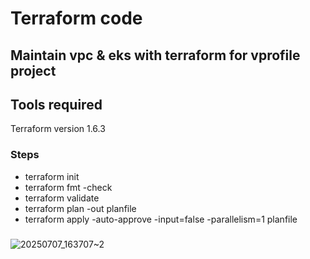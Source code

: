 # Terraform code 

## Maintain vpc & eks with terraform for vprofile project

## Tools required
Terraform version 1.6.3

### Steps
* terraform init
* terraform fmt -check
* terraform validate
* terraform plan -out planfile
* terraform apply -auto-approve -input=false -parallelism=1 planfile
####
#####
![20250707_163707~2](https://github.com/user-attachments/assets/be439cb4-f38e-4583-a4c2-a2b698ee1b24)
